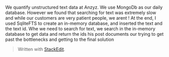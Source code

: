 We quantify unstructured text data at Anzyz. We use MongoDb as our daily database. However we found that searching for text was extremely slow and while our customers are very patient people, we arent ! At the end, I used SqliteFTS to create an in-memory database, and inserted the text and the text id. Whe we need to search for text, we search in the in-memory database to get data and return the ids
his post documents our trying to get past the bottlenecks and getting to the final solution

> Written with [StackEdit](https://stackedit.io/).
<!--stackedit_data:
eyJoaXN0b3J5IjpbODQ3Njk4NDI4LC0xOTQxMjA1MjA5LC0zNz
IxMjQxNTEsMjI1NzkwOTI2LDczMDk5ODExNl19
-->